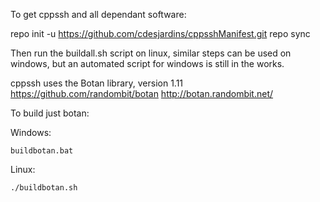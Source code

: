 To get cppssh and all dependant software:

repo init -u https://github.com/cdesjardins/cppsshManifest.git 
repo sync

Then run the buildall.sh script on linux, similar steps can be used on windows, but an automated script for windows is still in the works.

cppssh uses the Botan library, version 1.11
https://github.com/randombit/botan
http://botan.randombit.net/

To build just botan:

Windows:
```
buildbotan.bat
```

Linux:
```
./buildbotan.sh
```


